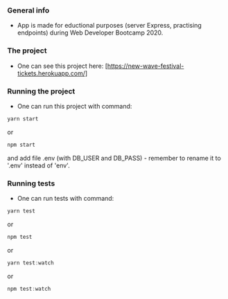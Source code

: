 ### **General info**
- App is made for eductional purposes (server Express, practising endpoints) during Web Developer Bootcamp 2020.

### **The project**
- One can see this project here:
[https://new-wave-festival-tickets.herokuapp.com/]

### **Running the project**
- One can run this project with command:
```javascript
yarn start 
```
or
```javascript
npm start 
```

and add file .env (with DB_USER and DB_PASS) - remember to rename it to '.env' instead of 'env'.

### **Running tests**
- One can run tests with command:
```javascript
yarn test  
```
or
```javascript
npm test 
```
or
```javascript
yarn test:watch
```
or
```javascript
npm test:watch
```
